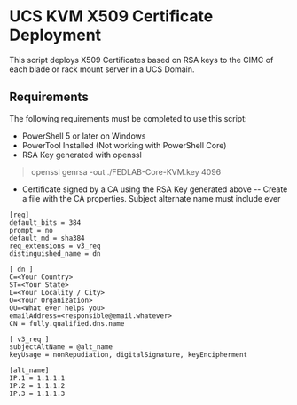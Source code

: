 # UCS KVM X509 Certificate Deployment
This script deploys X509 Certificates based on RSA keys to the CIMC of each blade or rack mount server in a UCS Domain.

## Requirements
The following requirements must be completed to use this script:

- PowerShell 5 or later on Windows
- PowerTool Installed (Not working with PowerShell Core)
- RSA Key generated with openssl

>	openssl genrsa -out ./FEDLAB-Core-KVM.key 4096

- Certificate signed by a CA using the RSA Key generated above
-- Create a file with the CA properties. Subject alternate name must include ever
```
[req]
default_bits = 384
prompt = no
default_md = sha384
req_extensions = v3_req
distinguished_name = dn

[ dn ]
C=<Your Country>
ST=<Your State>
L=<Your Locality / City>
O=<Your Organization>
OU=<What ever helps you>
emailAddress=<responsible@email.whatever>
CN = fully.qualified.dns.name

[ v3_req ]
subjectAltName = @alt_name
keyUsage = nonRepudiation, digitalSignature, keyEncipherment

[alt_name]
IP.1 = 1.1.1.1
IP.2 = 1.1.1.2
IP.3 = 1.1.1.3

```
 
